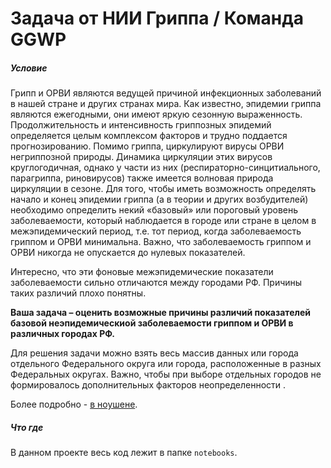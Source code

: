 # Задача от НИИ Гриппа / Команда GGWP


##### Условие
Грипп и ОРВИ являются ведущей причиной инфекционных заболеваний в нашей стране и других странах мира. Как известно, эпидемии гриппа являются ежегодными, они имеют яркую сезонную выраженность. Продолжительность и интенсивность гриппозных эпидемий определяется целым комплексом факторов и трудно поддается прогнозированию. Помимо гриппа, циркулируют вирусы ОРВИ негриппозной природы. Динамика циркуляции этих вирусов круглогодичная, однако у части из них (респираторно-синцитиального, парагриппа, риновирусов) также имеется волновая природа циркуляции в сезоне. Для того, чтобы иметь возможность определять начало и конец эпидемии гриппа (а в теории и других возбудителей) необходимо определить некий «базовый» или пороговый уровень заболеваемости, который наблюдается в городе или стране в целом в межэпидемический период, т.е. тот период, когда заболеваемость гриппом и ОРВИ минимальна. Важно, что заболеваемость гриппом и ОРВИ никогда не опускается до нулевых показателей.

Интересно, что эти фоновые межэпидемические показатели заболеваемости сильно отличаются между городами РФ. Причины таких различий плохо понятны.

**Ваша задача – оценить возможные причины различий показателей базовой неэпидемическиой заболеваемости гриппом и ОРВИ в различных городах РФ.**

Для решения задачи можно взять весь массив данных или города отдельного Федерального округа или города, расположенные в разных Федеральных округах. Важно, чтобы при выборе отдельных городов не формировалось дополнительных факторов неопределенности .

Более подробно - [в ноушене](https://www.notion.so/2-0f9fa0caef1a4ae1b2dda1d2ffc8ef26).
##### Что где
В данном проекте весь код лежит в папке `notebooks`.
